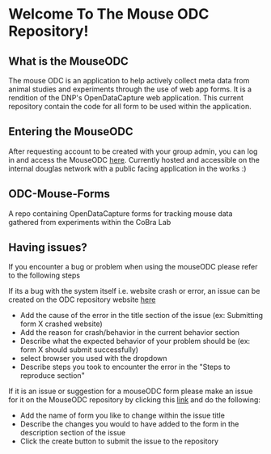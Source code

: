 # Welcome To The Mouse ODC Repository!

## What is the MouseODC

The mouse ODC is an application to help actively collect meta data from animal studies and experiments through the use of web app forms. It is a rendition of the DNP's OpenDataCapture web application. This current repository contain the code for all form to be used within the application. 

## Entering the MouseODC

After requesting account to be created with your group admin, you can log in and access the MouseODC  [here](http://mouseodc.douglas.rtss.qc.ca/auth/login). Currently hosted and accessible on the internal douglas network with a public facing application in the works :)

## ODC-Mouse-Forms
A repo containing OpenDataCapture forms for tracking mouse data gathered from experiments within the CoBra Lab

## Having issues?

If you encounter a bug or problem when using the mouseODC please refer to the following steps

 If its a bug with the system itself i.e. website crash or error, an issue can be created on the ODC repository website [here](https://github.com/DouglasNeuroInformatics/OpenDataCapture/issues/new?template=bug.yaml)

 - Add the cause of the error in the title section of the issue (ex: Submitting form X crashed website)
 - Add the reason for crash/behavior in the current behavior section
 - Describe what the expected behavior of your problem should be (ex: form X should submit successfully)
 - select browser you used with the dropdown
 - Describe steps you took to encounter the error in the "Steps to reproduce section"


 If it is an issue or suggestion for a mouseODC form please make an issue for it on the MouseODC repository by clicking this [link](https://github.com/CoBrALab/ODC-Mouse-Forms/issues/new) and do the following:
 
 - Add the name of form you like to change within the issue title
 - Describe the changes you would to have added to the form in the description section of the issue
 - Click the create button to submit the issue to the repository
